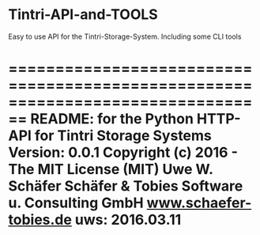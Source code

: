 # Tintri-API-and-TOOLS
Easy to use API for the Tintri-Storage-System. Including some CLI tools

================================================================================
                README: for the Python HTTP-API for Tintri Storage Systems
                Version: 0.0.1
                Copyright (c) 2016  -  The MIT License (MIT)
                      Uwe W. Schäfer 
                      Schäfer & Tobies Software u. Consulting GmbH
                      www.schaefer-tobies.de
                uws: 2016.03.11
================================================================================
